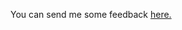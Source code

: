 You can send me some feedback  <a href = "mailto: abhishekdubey666@gmail.com?subject = Feedback&body = Message">
here.
</a>
